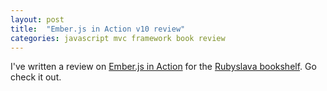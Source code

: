 ```yaml
---
layout: post
title:  "Ember.js in Action v10 review"
categories: javascript mvc framework book review
---
```


I've written a review on [Ember.js in
Action](http://www.manning.com/skeie/) for the [Rubyslava
bookshelf](https://github.com/rubyslava/bookshelf/blob/master/reviews/emberjs-in-action-v10.md).
Go check it out.
